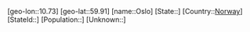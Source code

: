 ﻿---
location: [59.91,10.73]
type: City
tags:
- geo/City


SpocWebEntityId: 33159
isDeleted: false
confidential: public

---
[geo-lon::10.73]
[geo-lat::59.91]
[name::Oslo]
[State::]
[Country::[Norway](geo/Continent/Europe/Norway.md)]
[StateId::]
[Population::]
[Unknown::]

